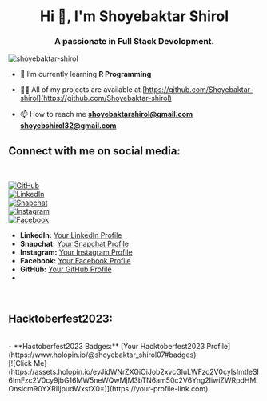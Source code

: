 <h1 align="center">Hi 👋, I'm Shoyebaktar Shirol</h1>
<h3 align="center">A passionate in Full Stack Devolopment.</h3>

<p align="left"> <img src="https://komarev.com/ghpvc/?username=shoyebaktar-shirol&label=Profile%20views&color=0e75b6&style=flat" alt="shoyebaktar-shirol" /> </p>

- 🌱 I’m currently learning **R Programming**

- 👨‍💻 All of my projects are available at [https://github.com/Shoyebaktar-shirol](https://github.com/Shoyebaktar-shirol)

- 📫 How to reach me **shoyebaktarshirol@gmail.com** **shoyebshirol32@gmail.com**



<h2>Connect with me on social media:</h2> <br>


[![GitHub](https://img.shields.io/badge/GitHub-Follow-blue?logo=github&style=flat-square)](https://github.com/your_github_username)<br>
[![LinkedIn](https://img.shields.io/badge/LinkedIn-Connect-blue?logo=linkedin&style=flat-square)](https://www.linkedin.com/in/your_linkedin_profile)<br>
[![Snapchat](https://img.shields.io/badge/Snapchat-Add-yellow?logo=snapchat&style=flat-square)](https://www.snapchat.com/add/your_snapchat_username)<br>
[![Instagram](https://img.shields.io/badge/Instagram-Follow-orange?logo=instagram&style=flat-square)](https://www.instagram.com/your_instagram_profile)<br>
[![Facebook](https://img.shields.io/badge/Facebook-Like-blue?logo=facebook&style=flat-square)](https://www.facebook.com/your_facebook_profile)<br>




- **LinkedIn:** [Your LinkedIn Profile](https://www.linkedin.com/in/shoyebaktar-shirol-1a9976279)
- **Snapchat:** [Your Snapchat Profile]()
- **Instagram:** [Your Instagram Profile](https://www.instagram.com/shoyebaktar_s/)
- **Facebook:** [Your Facebook Profile](https://m.facebook.com/profile.php/?id=100011124992725&name=xhp_nt__fb__action__open_user)
- **GitHub:** [Your GitHub Profile](https://github.com/Shoyebaktar-shirol)
- <br>
<br>
<h2>Hacktoberfest2023:</h2> <br>
- **Hactoberfest2023 Badges:** [Your Hacktoberfest2023 Profile](https://www.holopin.io/@shoyebaktar_shirol07#badges)
<br>
[![Click Me](https://assets.holopin.io/eyJidWNrZXQiOiJob2xvcGluLWFzc2V0cyIsImtleSI6ImFzc2V0cy9jbG16MW5neWQwMjM3bTN6am50c2V6Yng2IiwiZWRpdHMiOnsicm90YXRlIjpudWxsfX0=)](https://your-profile-link.com)


